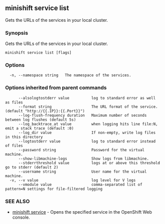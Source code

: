 ## minishift service list

Gets the URLs of the services in your local cluster.

### Synopsis


Gets the URLs of the services in your local cluster.

```
minishift service list [flags]
```

### Options

```
  -n, --namespace string   The namespace of the services.
```

### Options inherited from parent commands

```
      --alsologtostderr value          log to standard error as well as files
      --format string                  The URL format of the service. (default "http://{{.IP}}:{{.Port}}")
      --log-flush-frequency duration   Maximum number of seconds between log flushes (default 5s)
      --log_backtrace_at value         when logging hits line file:N, emit a stack trace (default :0)
      --log_dir value                  If non-empty, write log files in this directory
      --logtostderr value              log to standard error instead of files
      --password string                Password for the virtual machine.
      --show-libmachine-logs           Show logs from libmachine.
      --stderrthreshold value          logs at or above this threshold go to stderr (default 2)
      --username string                User name for the virtual machine.
  -v, --v value                        log level for V logs
      --vmodule value                  comma-separated list of pattern=N settings for file-filtered logging
```

### SEE ALSO
* [minishift service](minishift_service.md)	 - Opens the specified service in the OpenShift Web console.

